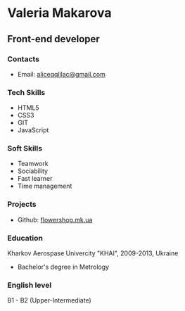 # Valeria Makarova

## Front-end developer 

### Contacts

- Email: aliceqqlilac@gmail.com

### Tech Skills

- HTML5
- CSS3
- GIT
- JavaScript

### Soft Skills

- Teamwork
- Sociability
- Fast learner
- Time management  

### Projects 
 
- Github: [flowershop.mk.ua](https://github.com/valsover/flowershop.mk.ua)
 
### Education  

Kharkov Aerospase Univercity "KHAI", 2009-2013, Ukraine
 
- Bachelor's degree in Metrology  

### English level  
B1 - B2 (Upper-Intermediate)
